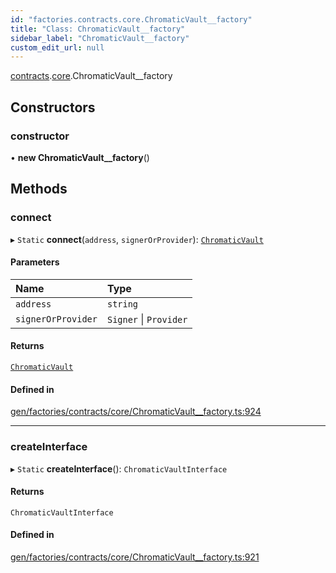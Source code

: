 ```yaml
---
id: "factories.contracts.core.ChromaticVault__factory"
title: "Class: ChromaticVault__factory"
sidebar_label: "ChromaticVault__factory"
custom_edit_url: null
---
```


[contracts](../namespaces/factories.contracts.md).[core](../namespaces/factories.contracts.core.md).ChromaticVault__factory

## Constructors

### constructor

• **new ChromaticVault__factory**()

## Methods

### connect

▸ `Static` **connect**(`address`, `signerOrProvider`): [`ChromaticVault`](../interfaces/contracts.core.ChromaticVault.md)

#### Parameters

| Name | Type |
| :------ | :------ |
| `address` | `string` |
| `signerOrProvider` | `Signer` \| `Provider` |

#### Returns

[`ChromaticVault`](../interfaces/contracts.core.ChromaticVault.md)

#### Defined in

[gen/factories/contracts/core/ChromaticVault__factory.ts:924](https://github.com/chromatic-protocol/sdk/blob/8bcb0f6/src/gen/factories/contracts/core/ChromaticVault__factory.ts#L924)

___

### createInterface

▸ `Static` **createInterface**(): `ChromaticVaultInterface`

#### Returns

`ChromaticVaultInterface`

#### Defined in

[gen/factories/contracts/core/ChromaticVault__factory.ts:921](https://github.com/chromatic-protocol/sdk/blob/8bcb0f6/src/gen/factories/contracts/core/ChromaticVault__factory.ts#L921)
